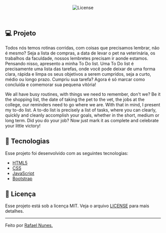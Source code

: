 
<p align="center">
    <img alt="License" src="https://img.shields.io/github/license/rafaelnpf/todo-list?style=flat-square">
</p>
<br>

## 💻 Projeto

Todos nós temos rotinas corridas, com coisas que precisamos lembrar, não é mesmo?
Seja a lista de compras, a data de levar o pet na veterinária, os trabalhos da faculdade, nossos lembretes precisam ir aonde estamos. 
Pensando nisso, apresento a minha To Do list. 
Uma To Do list é precisamente uma lista das tarefas, onde você pode deixar de uma forma clara, rápida e limpa os seus objetivos a serem cumpridos, seja a curto, médio ou longo prazo. 
Cumpriu sua tarefa? Agora é só marcar como concluída e comemorar sua pequena vitória!


We all have busy routines, with things we need to remember, don't we?
Be it the shopping list, the date of taking the pet to the vet, the jobs at the college, our reminders need to go where we are.
With that in mind, I present my to-do list.
A to-do list is precisely a list of tasks, where you can clearly, quickly and cleanly accomplish your goals, whether in the short, medium or long term.
Did you do your job? Now just mark it as complete and celebrate your little victory!

## 🚀 Tecnologias

Esse projeto foi desenvolvido com as seguintes tecnologias:

- [HTML5](https://html5.org/)
- [CSS](http://www.css3.info/)
- [JavaScript](https://www.javascript.com/)
- [Bootstrap](https://getbootstrap.com/)


## 📝 Licença 

Esse projeto está sob a licença MIT. Veja o arquivo [LICENSE](https://github.com/rafaelnpf/todo-list/blob/master/LICENSE) para mais detalhes.

---
Feito por [Rafael Nunes.](https://github.com/rafaelnpf)
